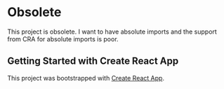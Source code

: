 # Obsolete
This project is obsolete. I want to have absolute imports and the support from CRA for absolute imports is poor.

## Getting Started with Create React App

This project was bootstrapped with [Create React App](https://github.com/facebook/create-react-app).
